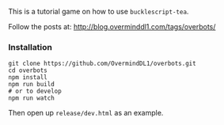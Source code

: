 This is a tutorial game on how to use `bucklescript-tea`.

Follow the posts at:  <http://blog.overminddl1.com/tags/overbots/>

### Installation

```shell
git clone https://github.com/OvermindDL1/overbots.git
cd overbots
npm install
npm run build
# or to develop
npm run watch
```
Then open up `release/dev.html` as an example.
